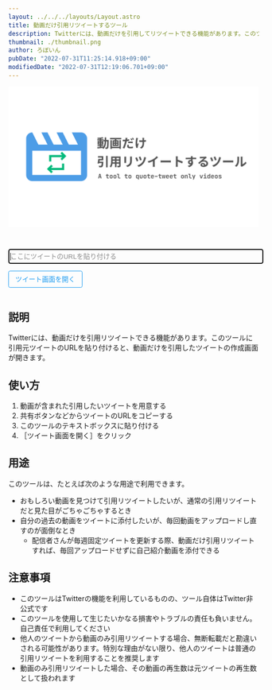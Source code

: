 ```yaml
---
layout: ../../../layouts/Layout.astro
title: 動画だけ引用リツイートするツール
description: Twitterには、動画だけを引用してリツイートできる機能があります。このツールに引用元ツイートのURLを貼り付けると、動画だけを引用したツイートの作成画面が開きます。
thumbnail: ./thumbnail.png
author: ろぼいん
pubDate: "2022-07-31T11:25:14.918+09:00"
modifiedDate: "2022-07-31T12:19:06.701+09:00"
---
```


![ロゴ](./thumbnail.png)

<input type="url" placeholder="ここにツイートのURLを貼り付ける" id="tweet_url_textbox" autofocus="">
<button id="open_twitter_button">ツイート画面を開く</button>

<style>
    :root {
        --twitter-blue: #1d9bf0;
    }

    #tweet_url_textbox {
        min-width: 100%;
        max-width: 100%;
        background: inherit;
        color: inherit;
        border: solid 0.1em;
        padding: 0.5em 0.25em;
        margin-top: 2em;
        border-width: 0.1rem;
        border-radius: 0.25em;
    }

    #tweet_url_textbox::placeholder {
        color: inherit;
        opacity: 0.5;
    }

    #open_twitter_button {
        padding: 0.5em 1em;
        border-radius: 0.25em;
        background: none;
        border: solid 0.1em var(--twitter-blue);
        color: var(--twitter-blue);
        cursor: pointer;
        transition: 0.3s;
        margin: 1em 0em;
    }

    #open_twitter_button:hover {
        background: var(--twitter-blue);
        color: white;
    }
</style>

<script>
    const open_twitter_button = document.getElementById("open_twitter_button");
    const tweet_url_text_box = document.getElementById("tweet_url_textbox");

    open_twitter_button.addEventListener("click", () => {
        const tweet_url = tweet_url_text_box.value.trim();
        if (!tweet_url.length) {
            alert("テキストボックスに元ツイートのURLを入力してください");
            return;
        }

        try {
            const url_parser = new URL(tweet_url);
            if (
                !["mobile.twitter.com", "twitter.com"].includes(url_parser.hostname)
            ) {
                alert(
                    "TwitterではないURLが検出されました。TwitterのURLを入力してください"
                );
                return;
            }

            const video_url = `${url_parser.origin}${url_parser.pathname.replace(
                /\/$/,
                ""
            )}/video/1`;
            window.open(
                `https://twitter.com/intent/tweet?url=${video_url}`,
                "_blank"
            );
        } catch (error) {
            alert(
                `エラーが発生しました。正しいURLを入力しているか確認してください。\n\nエラーメッセージ：\n${error.message}`
            );
            console.error(error);
        }
    });
</script>

## 説明

Twitterには、動画だけを引用リツイートできる機能があります。このツールに引用元ツイートのURLを貼り付けると、動画だけを引用したツイートの作成画面が開きます。

## 使い方

1. 動画が含まれた引用したいツイートを用意する
2. 共有ボタンなどからツイートのURLをコピーする
3. このツールのテキストボックスに貼り付ける
4. ［ツイート画面を開く］をクリック

## 用途

このツールは、たとえば次のような用途で利用できます。

- おもしろい動画を見つけて引用リツイートしたいが、通常の引用リツイートだと見た目がごちゃごちゃするとき
- 自分の過去の動画をツイートに添付したいが、毎回動画をアップロードし直すのが面倒なとき
  - 配信者さんが毎週固定ツイートを更新する際、動画だけ引用リツイートすれば、毎回アップロードせずに自己紹介動画を添付できる

## 注意事項

- このツールはTwitterの機能を利用しているものの、ツール自体はTwitter非公式です
- このツールを使用して生じたいかなる損害やトラブルの責任も負いません。自己責任で利用してください
- 他人のツイートから動画のみ引用リツイートする場合、無断転載だと勘違いされる可能性があります。特別な理由がない限り、他人のツイートは普通の引用リツイートを利用することを推奨します
- 動画のみ引用リツイートした場合、その動画の再生数は元ツイートの再生数として扱われます
